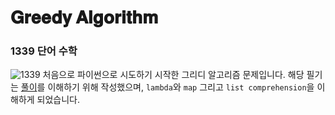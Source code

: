 # 𝐆𝐫𝐞𝐞𝐝𝐲 𝐀𝐥𝐠𝐨𝐫𝐢𝐭𝐡𝐦

### 1339 단어 수학
![1339](../img/1339.png)
처음으로 파이썬으로 시도하기 시작한 그리디 알고리즘 문제입니다. 해당 필기는 [풀이](https://suri78.tistory.com/183)를 이해하기 위해 작성했으며, `lambda`와 `map` 그리고 `list comprehension`을 이해하게 되었습니다.   

